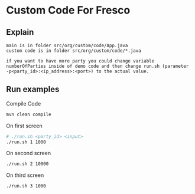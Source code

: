 # Custom Code For Fresco

## Explain

    main is in folder src/org/custom/code/App.java
    custom code is in folder src/org/custom/code/*.java

    if you want to have more party you could change variable numberOfParties inside of demo code and then change run.sh (parameter -p<party_id>:<ip_address>:<port>) to the actual value.


## Run examples

Compile Code

```sh
mvn clean compile
```

On first screen

```sh
# ./run.sh <party_id> <input>
./run.sh 1 1000
```


On second screen

```sh
./run.sh 2 10000
```

On third screen

```sh
./run.sh 3 1000
```